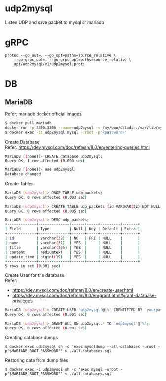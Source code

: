 # udp2mysql
Listen UDP and save packet to mysql or mariadb

# gRPC

```
protoc --go_out=. --go_opt=paths=source_relative \
    --go-grpc_out=. --go-grpc_opt=paths=source_relative \
    api/udp2mysql/v1/udp2mysql.proto
```

# DB

## MariaDB

Refer: [mariadb docker official images](!https://hub.docker.com/_/mariadb)
```bash
$ docker pull mariadb
docker run -p 3306:3306 --name=udp2mysql -v /my/own/datadir:/var/lib/mysql -e MYSQL_ROOT_PASSWORD='<password>' -d mariadb:latest
$ docker exec -it udp2mysql mysql -uroot -p'<password>'
```

Create Database  
Refer: https://dev.mysql.com/doc/refman/8.0/en/entering-queries.html
```bash
MariaDB [(none)]> CREATE database udp2mysql;
Query OK, 1 row affected (0.000 sec)

MariaDB [(none)]> use udp2mysql;
Database changed
```
Create Tables
```bash
MariaDB [udp2mysql]> DROP TABLE udp_packets;
Query OK, 0 rows affected (0.003 sec)

MariaDB [udp2mysql]> CREATE TABLE udp_packets (id VARCHAR(32) NOT NULL, name VARCHAR(32), title VARCHAR(255), content TEXT(65535), update_time BIGINT(19), UNIQUE KEY (id));
Query OK, 0 rows affected (0.005 sec)

MariaDB [udp2mysql]> DESC udp_packets;
+-------------+--------------+------+-----+---------+-------+
| Field       | Type         | Null | Key | Default | Extra |
+-------------+--------------+------+-----+---------+-------+
| id          | varchar(32)  | NO   | PRI | NULL    |       |
| name        | varchar(32)  | YES  |     | NULL    |       |
| title       | varchar(255) | YES  |     | NULL    |       |
| content     | mediumtext   | YES  |     | NULL    |       |
| update_time | bigint(19)   | YES  |     | NULL    |       |
+-------------+--------------+------+-----+---------+-------+
5 rows in set (0.001 sec)
```
Create User for the database  
Refer: 
- https://dev.mysql.com/doc/refman/8.0/en/create-user.html
- https://dev.mysql.com/doc/refman/8.0/en/grant.html#grant-database-privileges
```bash
MariaDB [udp2mysql]> CREATE USER 'udp2mysql'@'%' IDENTIFIED BY 'yourpassword';
Query OK, 0 rows affected (0.001 sec)

MariaDB [udp2mysql]> GRANT ALL ON udp2mysql.* TO 'udp2mysql'@'%';
Query OK, 0 rows affected (0.001 sec)
```
Creating database dumps
```
$ docker exec udp2mysql sh -c 'exec mysqldump --all-databases -uroot -p"$MARIADB_ROOT_PASSWORD"' > ./all-databases.sql
```
Restoring data from dump files
```
$ docker exec -i udp2mysql sh -c 'exec mysql -uroot -p"$MARIADB_ROOT_PASSWORD"' < ./all-databases.sql
```

